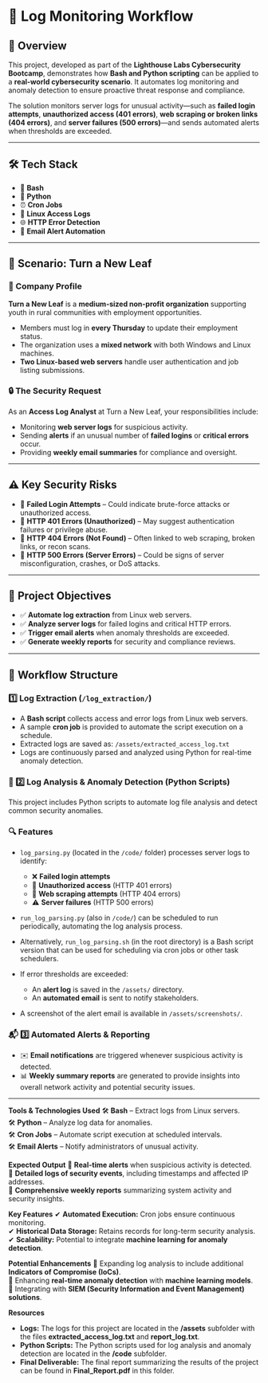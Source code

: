 # 📄 Log Monitoring Workflow

## 📘 Overview

This project, developed as part of the **Lighthouse Labs Cybersecurity Bootcamp**, demonstrates how **Bash and Python scripting** can be applied to a **real-world cybersecurity scenario**. It automates log monitoring and anomaly detection to ensure proactive threat response and compliance.

The solution monitors server logs for unusual activity—such as **failed login attempts**, **unauthorized access (401 errors)**, **web scraping or broken links (404 errors)**, and **server failures (500 errors)**—and sends automated alerts when thresholds are exceeded.

---

## 🛠 Tech Stack

- 🐚 **Bash**
- 🐍 **Python**
- ⏰ **Cron Jobs**
- 🐧 **Linux Access Logs**
- 🌐 **HTTP Error Detection**
- 📧 **Email Alert Automation**

---

## 🏢 Scenario: Turn a New Leaf

### 👥 Company Profile

**Turn a New Leaf** is a **medium-sized non-profit organization** supporting youth in rural communities with employment opportunities. 

- Members must log in **every Thursday** to update their employment status.
- The organization uses a **mixed network** with both Windows and Linux machines.
- **Two Linux-based web servers** handle user authentication and job listing submissions.

### 🔒 The Security Request

As an **Access Log Analyst** at Turn a New Leaf, your responsibilities include:

- Monitoring **web server logs** for suspicious activity.
- Sending **alerts** if an unusual number of **failed logins** or **critical errors** occur.
- Providing **weekly email summaries** for compliance and oversight.

---

## ⚠️ Key Security Risks

- 🚨 **Failed Login Attempts** – Could indicate brute-force attacks or unauthorized access.
- 🚨 **HTTP 401 Errors (Unauthorized)** – May suggest authentication failures or privilege abuse.
- 🚨 **HTTP 404 Errors (Not Found)** – Often linked to web scraping, broken links, or recon scans.
- 🚨 **HTTP 500 Errors (Server Errors)** – Could be signs of server misconfiguration, crashes, or DoS attacks.

---

## 🎯 Project Objectives

- ✅ **Automate log extraction** from Linux web servers.
- ✅ **Analyze server logs** for failed logins and critical HTTP errors.
- ✅ **Trigger email alerts** when anomaly thresholds are exceeded.
- ✅ **Generate weekly reports** for security and compliance reviews.

---

## 🔁 Workflow Structure

### 1️⃣ Log Extraction (`/log_extraction/`)

- A **Bash script** collects access and error logs from Linux web servers.
- A sample **cron job** is provided to automate the script execution on a schedule.
- Extracted logs are saved as: `/assets/extracted_access_log.txt`
- Logs are continuously parsed and analyzed using Python for real-time anomaly detection.


### 🚨 2️⃣ Log Analysis & Anomaly Detection (Python Scripts)

This project includes Python scripts to automate log file analysis and detect common security anomalies.

### 🔍 Features

- `log_parsing.py` (located in the `/code/` folder) processes server logs to identify:
  - ❌ **Failed login attempts**
  - 🔐 **Unauthorized access** (HTTP 401 errors)
  - 🤖 **Web scraping attempts** (HTTP 404 errors)
  - ⚠️ **Server failures** (HTTP 500 errors)

- `run_log_parsing.py` (also in `/code/`) can be scheduled to run periodically, automating the log analysis process.

- Alternatively, `run_log_parsing.sh` (in the root directory) is a Bash script version that can be used for scheduling via cron jobs or other task schedulers.

- If error thresholds are exceeded:
  - An **alert log** is saved in the `/assets/` directory.
  - An **automated email** is sent to notify stakeholders.

- A screenshot of the alert email is available in `/assets/screenshots/`.


### 📬 3️⃣ Automated Alerts & Reporting

- ✉️ **Email notifications** are triggered whenever suspicious activity is detected.
- 📊 **Weekly summary reports** are generated to provide insights into overall network activity and potential security issues.

---

****Tools & Technologies Used****
🛠 **Bash** – Extract logs from Linux servers.  
🛠 **Python** – Analyze log data for anomalies.  
🛠 **Cron Jobs** – Automate script execution at scheduled intervals.  
🛠 **Email Alerts** – Notify administrators of unusual activity.

****Expected Output****
📌 **Real-time alerts** when suspicious activity is detected.  
📌 **Detailed logs of security events**, including timestamps and affected IP addresses.  
📌 **Comprehensive weekly reports** summarizing system activity and security insights.

****Key Features****
✔ **Automated Execution:** Cron jobs ensure continuous monitoring.  
✔ **Historical Data Storage:** Retains records for long-term security analysis.  
✔ **Scalability:** Potential to integrate **machine learning for anomaly detection**.

****Potential Enhancements****
🔹 Expanding log analysis to include additional **Indicators of Compromise (IoCs)**.  
🔹 Enhancing **real-time anomaly detection** with **machine learning models**.  
🔹 Integrating with **SIEM (Security Information and Event Management) solutions**.

****Resources****
- **Logs:** The logs for this project are located in the **/assets** subfolder with the files **extracted_access_log.txt** and **report_log.txt**.
- **Python Scripts:** The Python scripts used for log analysis and anomaly detection are located in the **/code** subfolder.
- **Final Deliverable:** The final report summarizing the results of the project can be found in **Final_Report.pdf** in this folder.


